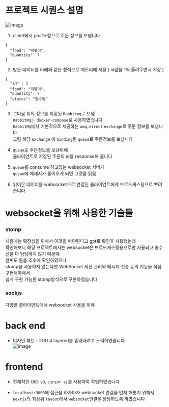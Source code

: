 # 프로젝트 시퀀스 설명
![image](https://github.com/user-attachments/assets/5673df17-b6ec-4866-b342-fcef08d42731)
1. client에서 post요청으로 주문 정보를 보냅니다
```
{
  "food": "떡볶이",
  "quantity": 7
}
```
2. 받은 데이터를 아래와 같은 형식으로 메모리에 저장
( id값을 1씩 올려주면서 저장 )
```
{
  "id" : 1
  "food": "떡볶이",
  "quantity": 7
  "status": "접수됨"
}
```

3. 그다음 위의 정보를 지정된 `Rabbitmq`로 보냄  
`RabbitMq`는 `docker-compose`로 사용하였습니다  
`RabbitMq`에서 기본적으로 제공하는 `amq.direct` `exchange`로 주문 정보를 보냅니다  
그럼 해당 `exchange` 에 `binding`된 `queue`로 주문정보를 보냅니다

4. `queue`로 주문정보를 보낸뒤에  
클라이언트로 저장된 주문의 id를 response해 줍니다

5. `queue`를 consume 하고있는 websocket 서버가  
`queue`에 메세지가 들어오게 되면 그것을 읽음

6. 읽어온 데이터를 websocket으로 연결된 클라이언트에게 브로드캐스팅으로 뿌려줍니다


# websocket을 위해 사용한 기술들

### stomp
처음에는 확장성을 위해서 이것을 써야된다고 gpt로 확인후 사용했는데  
확인해보니 해당 프로젝트에서는 websocket은 브로드캐스팅용으로만 사용되고 송수신을 다 담당하지 않기 때문에  
안써도 됨을 추후에 확인하였으나  
stomp을 사용하지 않는다면 WebSocket 세션 관리와 메시지 전송 등의 기능을 직접 구현해야해서  
쉽게 구현 가능한 stomp방식으로 구현하였습니다 

### sockjs
다양한 클라이언트에서 websocket 사용을 위해


# back end
- 디자인 패턴 : DDD 4 layered를 흉내내려고 노력하였습니다  
![image](https://github.com/user-attachments/assets/3758f84a-c921-4b7d-9074-f2a6e7c1e7a7)

# frontend
- 전체적인 Ui는 `v0`, `cursor ai`를 사용하여 작업하였습니다

- `localhost:3000`에 접근을 하자마자 websocket 연결을 먼저 해놓기 위해서  
`nextjs`의 최상위 `layout`에서 `websocket`연결을 담당하도록 하였습니다

